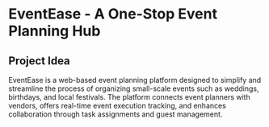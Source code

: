# EventEase - A One-Stop Event Planning Hub
## Project Idea
EventEase is a web-based event planning platform designed to simplify and streamline the process of organizing small-scale events such as weddings, birthdays, and local festivals. The platform connects event planners with vendors, offers real-time event execution tracking, and enhances collaboration through task assignments and guest management. 
